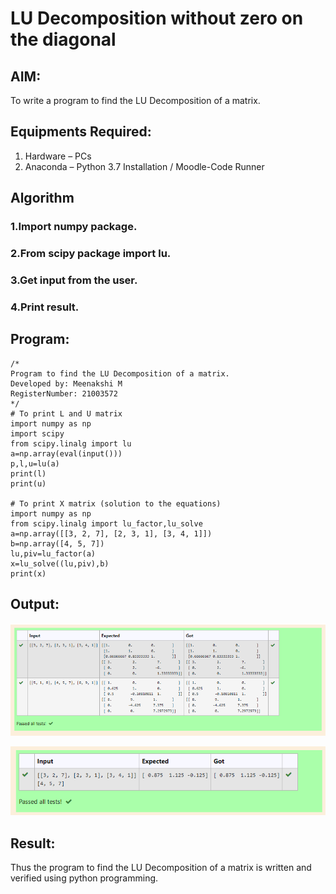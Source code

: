 # LU Decomposition without zero on the diagonal

## AIM:
To write a program to find the LU Decomposition of a matrix.

## Equipments Required:
1. Hardware – PCs
2. Anaconda – Python 3.7 Installation / Moodle-Code Runner

## Algorithm
### 1.Import numpy package.
### 2.From scipy package import lu.
### 3.Get input from the user. 
### 4.Print result.

## Program:
```
/*
Program to find the LU Decomposition of a matrix.
Developed by: Meenakshi M
RegisterNumber: 21003572
*/
# To print L and U matrix
import numpy as np
import scipy
from scipy.linalg import lu
a=np.array(eval(input()))
p,l,u=lu(a)
print(l)
print(u)

# To print X matrix (solution to the equations)
import numpy as np
from scipy.linalg import lu_factor,lu_solve 
a=np.array([[3, 2, 7], [2, 3, 1], [3, 4, 1]])
b=np.array([4, 5, 7])
lu,piv=lu_factor(a)
x=lu_solve((lu,piv),b)
print(x)
```

## Output:
![lu decomposition](./ludecomposition.png)


![factor](./factor.png)


## Result:
Thus the program to find the LU Decomposition of a matrix is written and verified using python programming.

